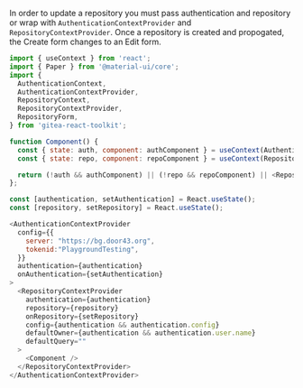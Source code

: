 In order to update a repository you must pass authentication and repository or wrap with `AuthenticationContextProvider` and `RepositoryContextProvider`.
Once a repository is created and propogated, the Create form changes to an Edit form.

```js
import { useContext } from 'react';
import { Paper } from '@material-ui/core';
import {
  AuthenticationContext,
  AuthenticationContextProvider,
  RepositoryContext,
  RepositoryContextProvider,
  RepositoryForm,
} from 'gitea-react-toolkit';

function Component() {
  const { state: auth, component: authComponent } = useContext(AuthenticationContext);
  const { state: repo, component: repoComponent } = useContext(RepositoryContext);

  return (!auth && authComponent) || (!repo && repoComponent) || <RepositoryForm />;
};

const [authentication, setAuthentication] = React.useState();
const [repository, setRepository] = React.useState();

<AuthenticationContextProvider
  config={{
    server: "https://bg.door43.org",
    tokenid:"PlaygroundTesting",
  }}
  authentication={authentication}
  onAuthentication={setAuthentication}
>
  <RepositoryContextProvider
    authentication={authentication}
    repository={repository}
    onRepository={setRepository}
    config={authentication && authentication.config}
    defaultOwner={authentication && authentication.user.name}
    defaultQuery=""
  >
    <Component />
  </RepositoryContextProvider>
</AuthenticationContextProvider>
```
